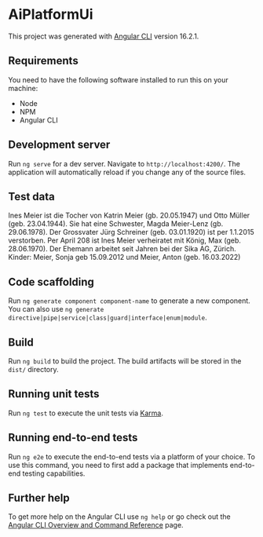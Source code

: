 # AiPlatformUi

This project was generated with [Angular CLI](https://github.com/angular/angular-cli) version 16.2.1.

## Requirements
You need to have the following software installed to run this on your machine:
* Node
* NPM
* Angular CLI

## Development server

Run `ng serve` for a dev server. Navigate to `http://localhost:4200/`. The application will automatically reload if you change any of the source files.

## Test data

Ines Meier ist die Tocher von Katrin Meier (gb. 20.05.1947) und Otto Müller (geb. 23.04.1944). Sie hat eine Schwester, Magda Meier-Lenz (gb. 29.06.1978). Der Grossvater Jürg Schreiner (geb. 03.01.1920) ist per 1.1.2015 verstorben. Per April 208 ist Ines Meier verheiratet mit König, Max (geb. 28.06.1970). Der Ehemann arbeitet seit Jahren bei der Sika AG, Zürich. Kinder: Meier, Sonja geb 15.09.2012 und Meier, Anton (geb. 16.03.2022)

## Code scaffolding

Run `ng generate component component-name` to generate a new component. You can also use `ng generate directive|pipe|service|class|guard|interface|enum|module`.

## Build

Run `ng build` to build the project. The build artifacts will be stored in the `dist/` directory.

## Running unit tests

Run `ng test` to execute the unit tests via [Karma](https://karma-runner.github.io).

## Running end-to-end tests

Run `ng e2e` to execute the end-to-end tests via a platform of your choice. To use this command, you need to first add a package that implements end-to-end testing capabilities.

## Further help

To get more help on the Angular CLI use `ng help` or go check out the [Angular CLI Overview and Command Reference](https://angular.io/cli) page.
